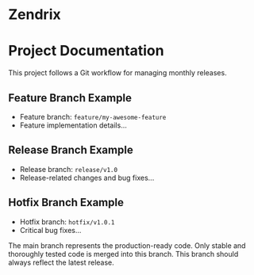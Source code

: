 # Zendrix



# Project Documentation

This project follows a Git workflow for managing monthly releases.

## Feature Branch Example

- Feature branch: `feature/my-awesome-feature`
- Feature implementation details...

## Release Branch Example

- Release branch: `release/v1.0`
- Release-related changes and bug fixes...

## Hotfix Branch Example

- Hotfix branch: `hotfix/v1.0.1`
- Critical bug fixes...


The main branch represents the production-ready code.
Only stable and thoroughly tested code is merged into this branch.
This branch should always reflect the latest release.
